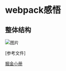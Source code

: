 # webpack感悟

## 整体结构
![图片](https://p6-juejin.byteimg.com/tos-cn-i-k3u1fbpfcp/25c05841892d41bfae468d496a968442~tplv-k3u1fbpfcp-zoom-in-crop-mark:3024:0:0:0.awebp?)







[参考文件]

[掘金小册](https://juejin.cn/book/7115598540721618944/section/7115598759844642816)